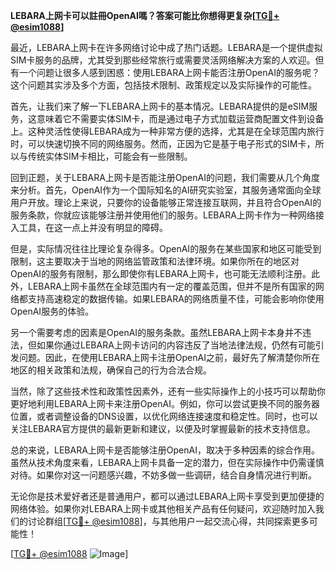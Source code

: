 **LEBARA上网卡可以註冊OpenAI嗎？答案可能比你想得更复杂[[TG💪+ @esim1088](https://t.me/s/esim1088)]**

最近，LEBARA上网卡在许多网络讨论中成了热门话题。LEBARA是一个提供虚拟SIM卡服务的品牌，尤其受到那些经常旅行或需要灵活网络解决方案的人欢迎。但有一个问题让很多人感到困惑：使用LEBARA上网卡能否注册OpenAI的服务呢？这个问题其实涉及多个方面，包括技术限制、政策规定以及实际操作的可能性。

首先，让我们来了解一下LEBARA上网卡的基本情况。LEBARA提供的是eSIM服务，这意味着它不需要实体SIM卡，而是通过电子方式加载运营商配置文件到设备上。这种灵活性使得LEBARA成为一种非常方便的选择，尤其是在全球范围内旅行时，可以快速切换不同的网络服务。然而，正因为它是基于电子形式的SIM卡，所以与传统实体SIM卡相比，可能会有一些限制。

回到正题，关于LEBARA上网卡是否能注册OpenAI的问题，我们需要从几个角度来分析。首先，OpenAI作为一个国际知名的AI研究实验室，其服务通常面向全球用户开放。理论上来说，只要你的设备能够正常连接互联网，并且符合OpenAI的服务条款，你就应该能够注册并使用他们的服务。LEBARA上网卡作为一种网络接入工具，在这一点上并没有明显的障碍。

但是，实际情况往往比理论复杂得多。OpenAI的服务在某些国家和地区可能受到限制，这主要取决于当地的网络监管政策和法律环境。如果你所在的地区对OpenAI的服务有限制，那么即使你有LEBARA上网卡，也可能无法顺利注册。此外，LEBARA上网卡虽然在全球范围内有一定的覆盖范围，但并不是所有国家的网络都支持高速稳定的数据传输。如果LEBARA的网络质量不佳，可能会影响你使用OpenAI服务的体验。

另一个需要考虑的因素是OpenAI的服务条款。虽然LEBARA上网卡本身并不违法，但如果你通过LEBARA上网卡访问的内容违反了当地法律法规，仍然有可能引发问题。因此，在使用LEBARA上网卡注册OpenAI之前，最好先了解清楚你所在地区的相关政策和法规，确保自己的行为合法合规。

当然，除了这些技术性和政策性因素外，还有一些实际操作上的小技巧可以帮助你更好地利用LEBARA上网卡来注册OpenAI。例如，你可以尝试更换不同的服务器位置，或者调整设备的DNS设置，以优化网络连接速度和稳定性。同时，也可以关注LEBARA官方提供的最新更新和建议，以便及时掌握最新的技术支持信息。

总的来说，LEBARA上网卡是否能够注册OpenAI，取决于多种因素的综合作用。虽然从技术角度来看，LEBARA上网卡具备一定的潜力，但在实际操作中仍需谨慎对待。如果你对这一问题感兴趣，不妨多做一些调研，结合自身情况进行判断。

无论你是技术爱好者还是普通用户，都可以通过LEBARA上网卡享受到更加便捷的网络体验。如果你对LEBARA上网卡或其他相关产品有任何疑问，欢迎随时加入我们的讨论群组[[TG💪+ @esim1088](https://t.me/s/esim1088)]，与其他用户一起交流心得，共同探索更多可能性！

[[TG💪+ @esim1088](https://t.me/s/esim1088) ![Image](https://i.postimg.cc/4NQfJmqS/Snipaste-2025-05-13-00-14-12.png)]